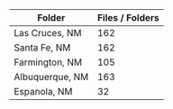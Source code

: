 | Folder          |   Files / Folders |
|-----------------|-------------------|
| Las Cruces, NM  |               162 |
| Santa Fe, NM    |               162 |
| Farmington, NM  |               105 |
| Albuquerque, NM |               163 |
| Espanola, NM    |                32 |